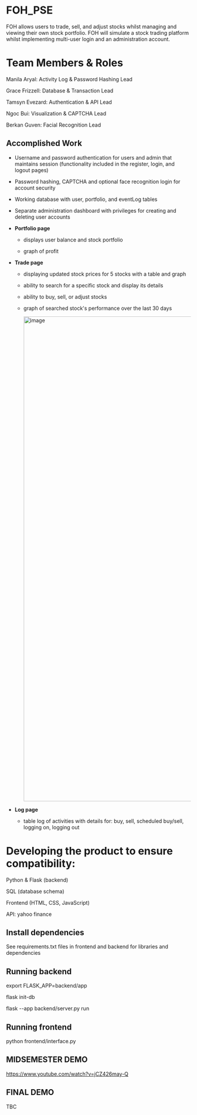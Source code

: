 # FOH_PSE
FOH allows users to trade, sell, and adjust stocks whilst managing and viewing their own stock portfolio. FOH will simulate a stock trading platform whilst implementing multi-user login and an administration account.

# Team Members & Roles
Manila Aryal: Activity Log & Password Hashing Lead

Grace Frizzell: Database & Transaction Lead

Tamsyn Evezard: Authentication & API Lead

Ngoc Bui: Visualization & CAPTCHA Lead

Berkan Guven: Facial Recognition Lead

## Accomplished Work
- Username and password authentication for users and admin that maintains session (functionality included in the register, login, and logout pages)​

- Password hashing, CAPTCHA and optional face recognition login for account security​

- Working database with user, portfolio, and eventLog tables​

- Separate administration dashboard with privileges for creating and deleting user accounts

- <b>Portfolio page ​</b>

    - displays user balance and stock portfolio

    - graph of profit

- <b>Trade page </b>

  - displaying updated stock prices for 5 stocks with a table and graph​

  - ability to search for a specific stock and display its details​

  - ability to buy, sell, or adjust stock​s

  - graph of searched stock's performance over the last 30 days

    <img width="1317" alt="image" src="https://github.com/user-attachments/assets/6ad5f019-9578-44bd-90f1-19cce35e7d58">


- <b>Log page​ </b>

    - table log of activities with details for: buy, sell, scheduled buy/sell, logging on, logging out
 
# Developing the product to ensure compatibility:​

Python & Flask (backend)​

SQL (database schema)​

Frontend (HTML, CSS, JavaScript)​

API: yahoo finance
## Install dependencies

See requirements.txt files in frontend and backend for libraries and dependencies


## Running backend
export FLASK_APP=backend/app

flask init-db

flask --app backend/server.py run

## Running frontend
python frontend/interface.py

## MIDSEMESTER DEMO
https://www.youtube.com/watch?v=jCZ426may-Q 

## FINAL DEMO
TBC
